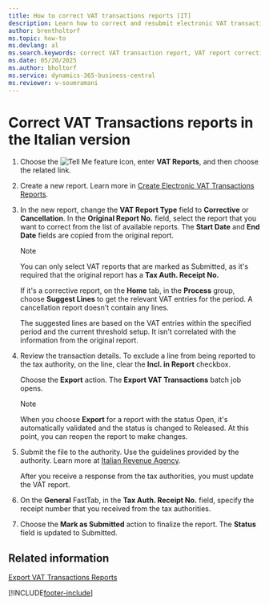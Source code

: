```yaml
---
title: How to correct VAT transactions reports [IT]
description: Learn how to correct and resubmit electronic VAT transaction reports in Business Central for Italy.
author: brentholtorf
ms.topic: how-to
ms.devlang: al
ms.search.keywords: correct VAT transaction report, VAT report correction, resubmit VAT transaction report, Italian version
ms.date: 05/20/2025
ms.author: bholtorf
ms.service: dynamics-365-business-central
ms.reviewer: v-soumramani
---
```


# Correct VAT Transactions reports in the Italian version

1. Choose the ![Tell Me feature](../../media/ui-search/search_small.png "Tell me what you want to do") icon, enter **VAT Reports**, and then choose the related link.  
1. Create a new report. Learn more in [Create Electronic VAT Transactions Reports](how-to-create-electronic-vat-transactions-reports.md).  
1. In the new report, change the **VAT Report Type** field to **Corrective** or **Cancellation**. In the **Original Report No.** field, select the report that you want to correct from the list of available reports. The **Start Date** and **End Date** fields are copied from the original report.  

    > [!NOTE]  
    > You can only select VAT reports that are marked as Submitted, as it's required that the original report has a **Tax Auth. Receipt No.**  
    >
    > If it's a corrective report, on the **Home** tab, in the **Process** group, choose **Suggest Lines** to get the relevant VAT entries for the period. A cancellation report doesn't contain any lines.  
    >
    > The suggested lines are based on the VAT entries within the specified period and the current threshold setup. It isn't correlated with the information from the original report.  

1. Review the transaction details. To exclude a line from being reported to the tax authority, on the line, clear the **Incl. in Report** checkbox.  

    Choose the **Export** action. The **Export VAT Transactions** batch job opens.  

    > [!NOTE]  
    > When you choose **Export** for a report with the status Open, it's automatically validated and the status is changed to Released. At this point, you can reopen the report to make changes.  

1. Submit the file to the authority. Use the guidelines provided by the authority. Learn more at [Italian Revenue Agency](https://go.microsoft.com/fwlink/?LinkID=206524).  

   After you receive a response from the tax authorities, you must update the VAT report.  

1. On the **General** FastTab, in the **Tax Auth. Receipt No.** field, specify the receipt number that you received from the tax authorities.  
1. Choose the **Mark as Submitted** action to finalize the report. The **Status** field is updated to Submitted.  

## Related information

[Export VAT Transactions Reports](how-to-export-vat-transactions-reports.md)

[!INCLUDE[footer-include](../../includes/footer-banner.md)]
